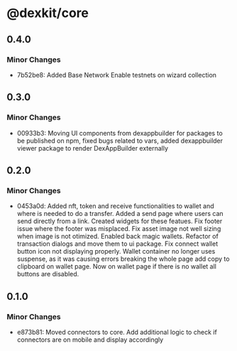 # @dexkit/core

## 0.4.0

### Minor Changes

- 7b52be8: Added Base Network
  Enable testnets on wizard collection

## 0.3.0

### Minor Changes

- 00933b3: Moving UI components from dexappbuilder for packages to be published on npm, fixed bugs related to vars, added dexappbuilder viewer package to render DexAppBuilder externally

## 0.2.0

### Minor Changes

- 0453a0d: Added nft, token and receive functionalities to wallet and where is needed to do a transfer.
  Added a send page where users can send directly from a link. Created widgets for these featues.
  Fix footer issue where the footer was misplaced.
  Fix asset image not well sizing when image is not otimized.
  Enabled back magic wallets.
  Refactor of transaction dialogs and move them to ui package.
  Fix connect wallet button icon not displaying properly.
  Wallet container no longer uses suspense, as it was causing errors breaking the whole page
  add copy to clipboard on wallet page.
  Now on wallet page if there is no wallet all buttons are disabled.

## 0.1.0

### Minor Changes

- e873b81: Moved connectors to core. Add additional logic to check if connectors are on mobile and display accordingly
